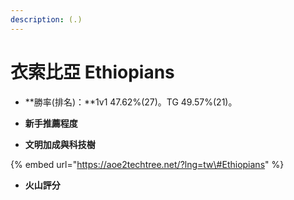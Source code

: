 ```yaml
---
description: (.)
---
```


# 衣索比亞 Ethiopians

* **勝率\(排名\)：**1v1 47.62%\(27\)。TG 49.57%\(21\)。
* **新手推薦程度**



* **文明加成與科技樹**

{% embed url="https://aoe2techtree.net/?lng=tw\#Ethiopians" %}

* **火山評分**



